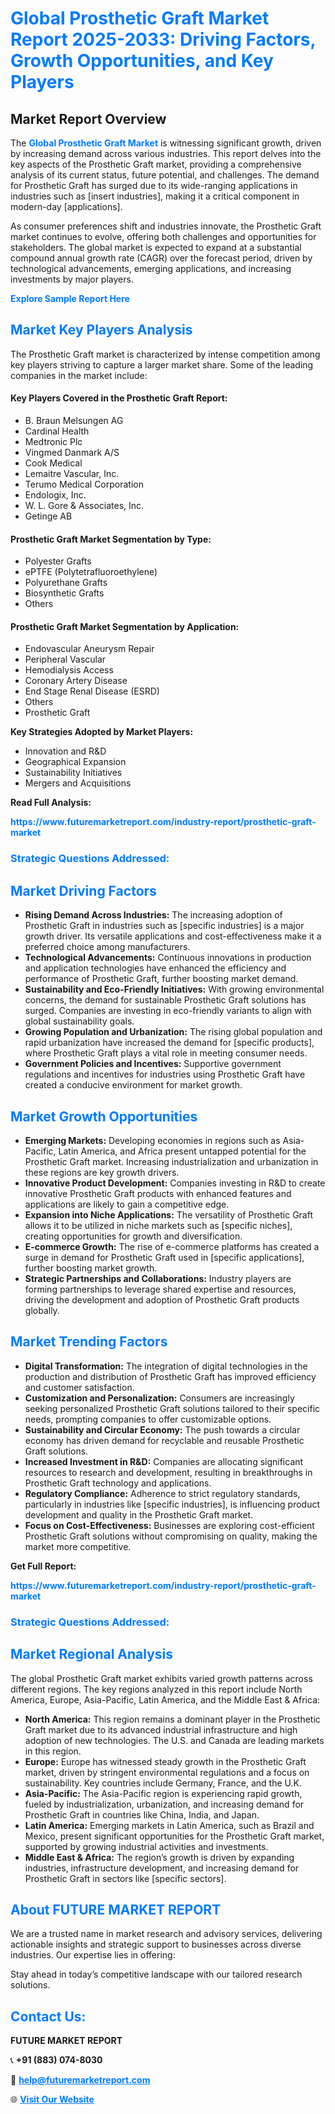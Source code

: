 <h1 style="color: #007BFF;">Global Prosthetic Graft Market Report 2025-2033: Driving Factors, Growth Opportunities, and Key Players</h1>

<section id="overview">
<h2>Market Report Overview</h2>
<p>The <a href="https://www.futuremarketreport.com/industry-report/prosthetic-graft-market" style="color: #007BFF; text-decoration: none;"><strong>Global Prosthetic Graft Market</strong></a> is witnessing significant growth, driven by increasing demand across various industries. This report delves into the key aspects of the Prosthetic Graft market, providing a comprehensive analysis of its current status, future potential, and challenges. The demand for Prosthetic Graft has surged due to its wide-ranging applications in industries such as [insert industries], making it a critical component in modern-day [applications].</p>
<p>As consumer preferences shift and industries innovate, the Prosthetic Graft market continues to evolve, offering both challenges and opportunities for stakeholders. The global market is expected to expand at a substantial compound annual growth rate (CAGR) over the forecast period, driven by technological advancements, emerging applications, and increasing investments by major players.</p>
</section>

<section id="overview">
<p><a href="https://www.futuremarketreport.com/request-sample/reportId=126978" style="color: #007BFF; text-decoration: none;"><strong>Explore Sample Report Here</strong></a></p>
</section>

<section id="key-players">
<h2 style="color: #007BFF;">Market Key Players Analysis</h2>
<p>The Prosthetic Graft market is characterized by intense competition among key players striving to capture a larger market share. Some of the leading companies in the market include:</p>
<h4>Key Players Covered in the Prosthetic Graft Report:</h4>
<ul><li>B. Braun Melsungen AG</li><li>Cardinal Health</li><li>Medtronic Plc</li><li>Vingmed Danmark A/S</li><li>Cook Medical</li><li>Lemaitre Vascular, Inc.</li><li>Terumo Medical Corporation</li><li>Endologix, Inc.</li><li>W. L. Gore &amp; Associates, Inc.</li><li>Getinge AB</li></ul>
<h4>Prosthetic Graft Market Segmentation by Type:</h4>
<ul><li>Polyester Grafts</li><li>ePTFE (Polytetrafluoroethylene)</li><li>Polyurethane Grafts</li><li>Biosynthetic Grafts</li><li>Others</li></ul>

<h4>Prosthetic Graft Market Segmentation by Application:</h4>
<ul><li>Endovascular Aneurysm Repair</li><li>Peripheral Vascular</li><li>Hemodialysis Access</li><li>Coronary Artery Disease</li><li>End Stage Renal Disease (ESRD)</li><li>Others</li><li>Prosthetic Graft</li></ul>
<p><strong>Key Strategies Adopted by Market Players:</strong></p>
<ul>
<li>Innovation and R&D</li>
<li>Geographical Expansion</li>
<li>Sustainability Initiatives</li>
<li>Mergers and Acquisitions</li>
</ul>
</section>

<section>
<p><strong>Read Full Analysis: </strong></p><a href="https://www.futuremarketreport.com/industry-report/prosthetic-graft-market" style="color: #007BFF; text-decoration: none;"><strong>https://www.futuremarketreport.com/industry-report/prosthetic-graft-market</strong></a>
<h3 style="color: #007BFF;">Strategic Questions Addressed:</h3>
</section>

<section id="driving-factors">
<h2 style="color: #007BFF;">Market Driving Factors</h2>
<ul>
<li><strong>Rising Demand Across Industries:</strong> The increasing adoption of Prosthetic Graft in industries such as [specific industries] is a major growth driver. Its versatile applications and cost-effectiveness make it a preferred choice among manufacturers.</li>
<li><strong>Technological Advancements:</strong> Continuous innovations in production and application technologies have enhanced the efficiency and performance of Prosthetic Graft, further boosting market demand.</li>
<li><strong>Sustainability and Eco-Friendly Initiatives:</strong> With growing environmental concerns, the demand for sustainable Prosthetic Graft solutions has surged. Companies are investing in eco-friendly variants to align with global sustainability goals.</li>
<li><strong>Growing Population and Urbanization:</strong> The rising global population and rapid urbanization have increased the demand for [specific products], where Prosthetic Graft plays a vital role in meeting consumer needs.</li>
<li><strong>Government Policies and Incentives:</strong> Supportive government regulations and incentives for industries using Prosthetic Graft have created a conducive environment for market growth.</li>
</ul>
</section>

<section id="growth-opportunities">
<h2 style="color: #007BFF;">Market Growth Opportunities</h2>
<ul>
<li><strong>Emerging Markets:</strong> Developing economies in regions such as Asia-Pacific, Latin America, and Africa present untapped potential for the Prosthetic Graft market. Increasing industrialization and urbanization in these regions are key growth drivers.</li>
<li><strong>Innovative Product Development:</strong> Companies investing in R&D to create innovative Prosthetic Graft products with enhanced features and applications are likely to gain a competitive edge.</li>
<li><strong>Expansion into Niche Applications:</strong> The versatility of Prosthetic Graft allows it to be utilized in niche markets such as [specific niches], creating opportunities for growth and diversification.</li>
<li><strong>E-commerce Growth:</strong> The rise of e-commerce platforms has created a surge in demand for Prosthetic Graft used in [specific applications], further boosting market growth.</li>
<li><strong>Strategic Partnerships and Collaborations:</strong> Industry players are forming partnerships to leverage shared expertise and resources, driving the development and adoption of Prosthetic Graft products globally.</li>
</ul>
</section>

<section id="trending-factors">
<h2 style="color: #007BFF;">Market Trending Factors</h2>
<ul>
<li><strong>Digital Transformation:</strong> The integration of digital technologies in the production and distribution of Prosthetic Graft has improved efficiency and customer satisfaction.</li>
<li><strong>Customization and Personalization:</strong> Consumers are increasingly seeking personalized Prosthetic Graft solutions tailored to their specific needs, prompting companies to offer customizable options.</li>
<li><strong>Sustainability and Circular Economy:</strong> The push towards a circular economy has driven demand for recyclable and reusable Prosthetic Graft solutions.</li>
<li><strong>Increased Investment in R&D:</strong> Companies are allocating significant resources to research and development, resulting in breakthroughs in Prosthetic Graft technology and applications.</li>
<li><strong>Regulatory Compliance:</strong> Adherence to strict regulatory standards, particularly in industries like [specific industries], is influencing product development and quality in the Prosthetic Graft market.</li>
<li><strong>Focus on Cost-Effectiveness:</strong> Businesses are exploring cost-efficient Prosthetic Graft solutions without compromising on quality, making the market more competitive.</li>
</ul>
</section>

<section>
<p><strong>Get Full Report: </strong></p><a href="https://www.futuremarketreport.com/industry-report/prosthetic-graft-market" style="color: #007BFF; text-decoration: none;"><strong>https://www.futuremarketreport.com/industry-report/prosthetic-graft-market</strong></a>
<h3 style="color: #007BFF;">Strategic Questions Addressed:</h3>
</section>


<section id="regional-analysis">
<h2 style="color: #007BFF;">Market Regional Analysis</h2>
<p>The global Prosthetic Graft market exhibits varied growth patterns across different regions. The key regions analyzed in this report include North America, Europe, Asia-Pacific, Latin America, and the Middle East & Africa:</p>
<ul>
<li><strong>North America:</strong> This region remains a dominant player in the Prosthetic Graft market due to its advanced industrial infrastructure and high adoption of new technologies. The U.S. and Canada are leading markets in this region.</li>
<li><strong>Europe:</strong> Europe has witnessed steady growth in the Prosthetic Graft market, driven by stringent environmental regulations and a focus on sustainability. Key countries include Germany, France, and the U.K.</li>
<li><strong>Asia-Pacific:</strong> The Asia-Pacific region is experiencing rapid growth, fueled by industrialization, urbanization, and increasing demand for Prosthetic Graft in countries like China, India, and Japan.</li>
<li><strong>Latin America:</strong> Emerging markets in Latin America, such as Brazil and Mexico, present significant opportunities for the Prosthetic Graft market, supported by growing industrial activities and investments.</li>
<li><strong>Middle East & Africa:</strong> The region’s growth is driven by expanding industries, infrastructure development, and increasing demand for Prosthetic Graft in sectors like [specific sectors].</li>
</ul>
</section>

<footer>
<h2 style="color: #007BFF;">About FUTURE MARKET REPORT</h2>
<p>We are a trusted name in market research and advisory services, delivering actionable insights and strategic support to businesses across diverse industries. Our expertise lies in offering:</p>

<p>Stay ahead in today’s competitive landscape with our tailored research solutions.</p>

<h2 style="color: #007BFF;">Contact Us:</h2>
<p><strong>FUTURE MARKET REPORT</strong></p>
<p>📞 <strong>+91 (883) 074-8030</strong></p>
<p>📧 <strong><a href="mailto:help@futuremarketreport.com" style="color: #007BFF;">help@futuremarketreport.com</a></strong></p>
<p>🌐 <strong><a href="https://www.futuremarketreport.com/" style="color: #007BFF;">Visit Our Website</a></strong></p>
</footer>